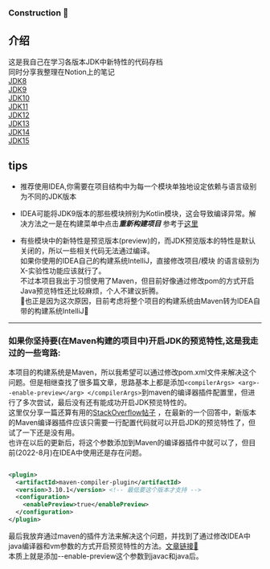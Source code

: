 ### Construction 🚧
## 介绍
这是我自己在学习各版本JDK中新特性的代码存档  
同时分享我整理在Notion上的笔记  
[JDK8](https://seasidetown.notion.site/JDK8-ce3b068baeac460ea54162483826bf6b)  
[JDK9](https://seasidetown.notion.site/JDK9-e39ce52b2c1b41198c302f95a543f822)  
[JDK10](https://seasidetown.notion.site/JDK10-1f7b4cbca315423b8bdcce7101324f94)  
[JDK11](https://seasidetown.notion.site/JDK11-f66d855061534e3584c2384feb5dee0f)  
[JDK12](https://seasidetown.notion.site/JDK12-9ae7ccedafd748ce8195fd882cf1c4aa)  
[JDK13]()  
[JDK14]()  
[JDK15]()

## tips

+ 推荐使用IDEA,你需要在项目结构中为每一个模块单独地设定依赖与语言级别为不同的JDK版本

+ IDEA可能将JDK9版本的那些模块辨别为Kotlin模块，这会导致编译异常。解决方法之一是在构建菜单中点击***重新构建项目***
  参考于[这里](https://stackoverflow.com/questions/53497454/intellij-idea-ultimate-2018-3-thinks-my-java-9-project-is-a-kotlin-project)

+ 有些模块中的新特性是预览版本(preview)的，而JDK预览版本的特性是默认关闭的，所以一些相关代码无法通过编译。  
  如果你使用的IDEA自己的构建系统IntelliJ，直接修改项目/模块 的语言级别为X-实验性功能应该就行了。  
  不过本项目我出于习惯使用了Maven，但目前好像通过修改pom的方式开启Java预览特性还比较麻烦，个人不建议折腾。  
  🚧也正是因为这次原因，目前考虑将整个项目的构建系统由Maven转为IDEA自带的构建系统IntelliJ🚧

------------------------------------------------------

### 如果你坚持要(在Maven构建的项目中)开启JDK的预览特性,这是我走过的一些弯路:

本项目的构建系统是Maven，所以我希望可以通过修改pom.xml文件来解决这个问题。但是相继查找了很多篇文章，思路基本上都是添加`<compilerArgs>
<arg>--enable-preview</arg>
</compilerArgs>`到maven的编译器插件配置里，但进行了多次尝试，最后没有还有能成功开启JDK预览特性的。  
这里仅分享一篇还算有用的[StackOverflow帖子](https://stackoverflow.com/questions/52232681/compile-and-execute-a-jdk-preview-feature-with-maven)
，在最新的一个回答中，新版本的Maven编译器插件应该只需要一行配置代码就可以开启JDK的预览特性了，但试了一下还是没有用。  
也许在以后的更新后，将这个参数添加到Maven的编译器插件中就可以了，但目前(2022-8月)在IDEA中使用还是存在问题。

```xml

<plugin>
  <artifactId>maven-compiler-plugin</artifactId>
  <version>3.10.1</version> <!-- 最低要这个版本才支持 -->
  <configuration>
    <enablePreview>true</enablePreview>
  </configuration>
</plugin>
```

最后我放弃通过maven的插件方法来解决这个问题，并找到了通过修改IDEA中java编译器和vm参数的方式开启预览特性的方法。[文章链接🔗](https://foojay.io/today/how-to-run-project-loom-from-intellij-idea/)  
本质上就是添加--enable-preview这个参数到javac和java后。  

